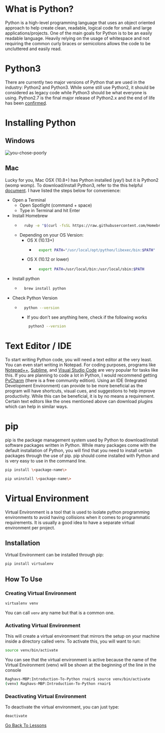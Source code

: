 # What is Python?
Python is a high-level programming language that uses an object oriented approach to help create clean, readable, logical
code for small and large applications/projects. One of the main goals for Python is to be an easily readable language.
Heavily relying on the usage of whitespace and not requiring the common curly braces or semicolons allows the code to 
be uncluttered and easily read. 

# Python3
There are currently two major versions of Python that are used in the industry: Python2 and Python3. While some still 
use Python2, it should be considered as legacy code while Python3 should be what everyone is using. Python2.7 is the
final major release of Python2.x and the end of life has been [confirmed](https://pythonclock.org/). 

# Installing Python

## Windows
![you-chose-poorly](https://i.pinimg.com/originals/5a/42/97/5a4297bac22f1fa0ef13d5ec1d67b366.jpg)


## Mac
Lucky for you, Mac OSX (10.8+) has Python installed (yay!) but it is Python2 (womp womp). To download/install Python3,
refer to the this helpful [document](https://docs.python-guide.org/starting/install3/osx/). I have listed the steps below
for convenience:
* Open a Terminal
    * Open Spotlight (command + space)
    * Type in Terminal and hit Enter
* Install Homebrew
    * ```bash
        ruby -e "$(curl -fsSL https://raw.githubusercontent.com/Homebrew/install/master/install)" 
      ```
    * Depending on your OS Version:
        * OS X (10.13+)
            * ```bash
                export PATH="/usr/local/opt/python/libexec/bin:$PATH"
              ```
        * OS X (10.12 or lower)
            * ```bash
                export PATH=/usr/local/bin:/usr/local/sbin:$PATH
              ```
* Install python
    * ```bash
        brew install python
      ```
* Check Python Version
    * ```bash
        python --version
      ```
        * If you don't see anything here, check if the following works
        ```bash
            python3 --version
        ```


# Text Editor / IDE
To start writing Python code, you will need a text editor at the very least. You can even start writing in Notepad. For
coding purposes, programs like [Notepad++](https://notepad-plus-plus.org/), [Sublime](https://www.sublimetext.com/), and 
[Visual Studio Code](https://code.visualstudio.com/) are very popular for tasks like this. If you are planning to code a
lot in Python, I would recommend getting [PyCharm](https://www.jetbrains.com/pycharm/) (there is a free community edition).
Using an IDE (Integrated Development Environment) can provide to be more beneficial as the program will have shortcuts,
visual cues, and suggestions to help improve productivity. While this can be beneficial, it is by no means a requirement.
Certain text editors like the ones mentioned above can download plugins which can help in similar ways.


# pip
pip is the package management system used by Python to download/install software packages written in Python. While many
packages come with the default installation of Python, you will find that you need to install certain packages through
the use of pip. pip should come installed with Python and is very easy to use in the command line. 

```bash
pip install \<package-name\>
```

```bash
pip uninstall \<package-name\>
```


# Virtual Environment
Virtual Environment is a tool that is used to isolate python programming environments to avoid having collisions when it
comes to programmatic requirements. It is usually a good idea to have a separate virtual environment per project.

## Installation
Virtual Environment can be installed through pip:
```bash
pip install virtualenv
```

## How To Use

### Creating Virtual Environment
```bash
virtualenv venv
```

You can call `venv` any name but that is a common one.

### Activating Virtual Environment
This will create a virtual environment that mirrors the setup on your machine inside a directory called venv. To activate
this, you will want to run:
```bash
source venv/bin/activate
```

You can see that the virtual environment is active because the name of the Virtual Environment (venv) will be shown at
the beginning of the line in the console
```bash
Raghavs-MBP:Introduction-To-Python rnair$ source venv/bin/activate
(venv) Raghavs-MBP:Introduction-To-Python rnair$
```

### Deactivating Virtual Environment
To deactivate the virtual environment, you can just type:
```bash
deactivate
```

[Go Back To Lessons](../../lessons#python-lessons)